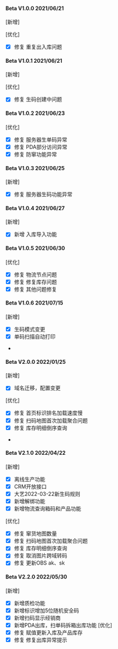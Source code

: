 #### Beta V1.0.0 2021/06/21
[新增]

[优化]
- [X] 修复 重复出入库问题

#### Beta V1.0.1 2021/06/21
[新增]

[优化]
- [X] 修复 生码创建中问题

#### Beta V1.0.2 2021/06/23

[优化]
- [X] 修复 服务器生单码异常
- [X] 修复 PDA部分访问异常
- [X] 修复 防窜功能异常

#### Beta V1.0.3 2021/06/25

[新增]
- [X] 修复 服务器生码功能异常


#### Beta V1.0.4 2021/06/27

[新增]
- [X] 新增 入库导入功能

#### Beta V1.0.5 2021/06/30

[优化]
- [X] 修复 物流节点问题
- [X] 修复 修复库存问题
- [X] 修复 其他问题修复

#### Beta V1.0.6 2021/07/15

[新增]
- [X] 生码模式变更
- [X] 单码扫描自动打印
- 
#### Beta V2.0.0 2022/01/25

[新增]
- [X] 域名迁移，配置变更

[优化]
- [X] 修复 首页标识排名加载速度慢
- [X] 修复 扫码地图首次加载聚合问题
- [X] 修复 库存明细倒序查询
- 
#### Beta V2.1.0 2022/04/22

[新增]
- [X] 离线生产功能
- [X] CRM开放接口
- [X] 大艺2022-03-22新生码规则
- [X] 新增解绑功能
- [X] 新增物流查询箱码和产品功能

[优化]
- [X] 修复 窜货地图数量
- [X] 修复 扫码地图首次加载聚合问题
- [X] 修复 库存明细倒序查询
- [X] 修复 取消图片跨域转码
- [X] 修复 更新OBS ak、sk 

#### Beta V2.2.0 2022/05/30

[新增]
- [X] 新增质检功能
- [X] 新增标识增加5位随机安全码
- [X] 新增扫码显示经销商
- [X] 新增PDA出库，扫单码拆箱出库功能
[优化]
- [X] 修复 赋值更新入库及产品库存
- [X] 修复 修复出库异常提示